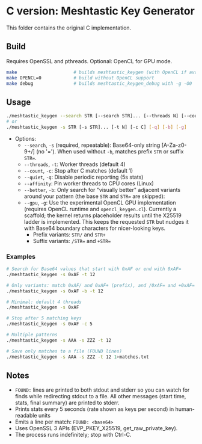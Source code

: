 # C version: Meshtastic Key Generator

This folder contains the original C implementation.

## Build

Requires OpenSSL and pthreads. Optional: OpenCL for GPU mode.

```sh
make                     # builds meshtastic_keygen (with OpenCL if available)
make OPENCL=0            # build without OpenCL support
make debug               # builds meshtastic_keygen_debug with -g -O0
```

## Usage

```sh
./meshtastic_keygen --search STR [--search STR]... [--threads N] [--count C] [--affinity] [--quiet] [--better] [--gpu]
# or
./meshtastic_keygen -s STR [-s STR]... [-t N] [-c C] [-q] [-b] [-g]
```

- Options:
  - `--search`, `-s` (required, repeatable): Base64-only string [A-Za-z0-9+/] (no '='). When used without `-b`, matches prefix `STR` or suffix `STR=`.
  - `--threads`, `-t`: Worker threads (default 4)
  - `--count`, `-c`: Stop after C matches (default 1)
  - `--quiet`, `-q`: Disable periodic reporting (5s stats)
  - `--affinity`: Pin worker threads to CPU cores (Linux)
  - `--better`, `-b`: Only search for "visually better" adjacent variants around your pattern (the base `STR` and `STR=` are skipped):  
  - `--gpu`, `-g`: Use the experimental OpenCL GPU implementation (requires OpenCL runtime and `opencl_keygen.cl`). Currently a scaffold; the kernel returns placeholder results until the X25519 ladder is implemented.
    This keeps the requested `STR` but nudges it with Base64 boundary characters for nicer-looking keys.
    - Prefix variants: `STR/` and `STR+`
    - Suffix variants: `/STR=` and `+STR=`

### Examples

```sh
# Search for Base64 values that start with 0xAF or end with 0xAF=
./meshtastic_keygen -s 0xAF -t 12

# Only variants: match 0xAF/ and 0xAF+ (prefix), and /0xAF= and +0xAF= (suffix)
./meshtastic_keygen -s 0xAF -b -t 12

# Minimal: default 4 threads
./meshtastic_keygen -s 0xAF

# Stop after 5 matching keys
./meshtastic_keygen -s 0xAF -c 5

# Multiple patterns
./meshtastic_keygen -s AAA -s ZZZ -t 12

# Save only matches to a file (FOUND lines)
./meshtastic_keygen -s AAA -s ZZZ -t 12 1>matches.txt
```

## Notes

- `FOUND:` lines are printed to both stdout and stderr so you can watch for finds while redirecting stdout to a file. All other messages (start time, stats, final summary) are printed to stderr.
- Prints stats every 5 seconds (rate shown as keys per second) in human-readable units
- Emits a line per match: `FOUND: <base64>`
- Uses OpenSSL 3 APIs (EVP_PKEY_X25519, get_raw_private_key).
- The process runs indefinitely; stop with Ctrl-C.
